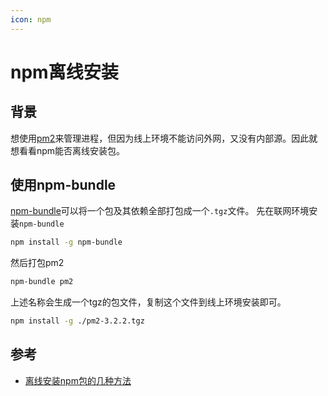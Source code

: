 ```yaml
---
icon: npm
---
```


# npm离线安装

## 背景
想使用[pm2](https://pm2.keymetrics.io/)来管理进程，但因为线上环境不能访问外网，又没有内部源。因此就想看看npm能否离线安装包。

## 使用npm-bundle
[npm-bundle](https://github.com/majgis/npm-bundle)可以将一个包及其依赖全部打包成一个`.tgz`文件。
先在联网环境安装`npm-bundle`
````bash
npm install -g npm-bundle
````
然后打包pm2
````bash
npm-bundle pm2
````
上述名称会生成一个tgz的包文件，复制这个文件到线上环境安装即可。
````bash
npm install -g ./pm2-3.2.2.tgz
````

## 参考
- [离线安装npm包的几种方法](https://jingsam.github.io/2018/11/24/npm-package-offline-install.html)

